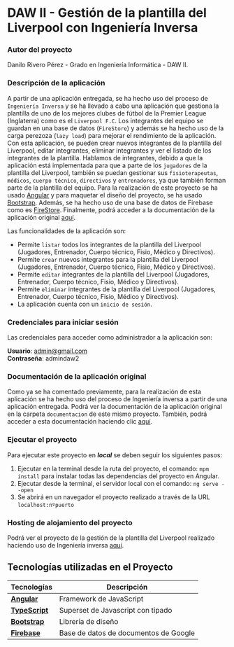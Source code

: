 # DAW II - Gestión de la plantilla del Liverpool con Ingeniería Inversa

### Autor del proyecto

Danilo Rivero Pérez - Grado en Ingeniería Informática - DAW II.

### Descripción de la aplicación

A partir de una aplicación entregada, se ha hecho uso del proceso de ```Ingeniería Inversa``` y se ha llevado a cabo una aplicación que gestiona la plantilla de uno de los mejores clubes de fútbol de la Premier League (Inglaterra) como es el ```Liverpool F.C```. Los integrantes del equipo se guardan en una base de datos (```FireStore```) y además se ha hecho uso de la carga perezoza (```lazy load```) para mejorar el rendimiento de la aplicación. Con esta aplicación, se pueden crear nuevos integrantes de la plantilla del Liverpool, editar integrantes, eliminar integrantes y ver el listado de los integrantes de la plantilla. Hablamos de integrantes, debido a que la aplicación está implementada para que a parte de los ```jugadores``` de la plantilla del Liverpool, también se puedan gestionar sus ```fisioterapeutas```, ```médicos```, ```cuerpo técnico```, ```directivos``` y ```entrenadores```, ya que también forman parte de la plantilla del equipo. Para la realización de este proyecto se ha usado [Angular](https://angular.io/) y para maquetar el diseño del proyecto, se ha usado [Bootstrap](https://getbootstrap.com/). Además, se ha hecho uso de una base de datos de Firebase como es [FireStore](https://cloud.google.com/firestore?hl=es-419). Finalmente, podrá acceder a la documentación de la aplicación original [aquí]().

Las funcionalidades de la aplicación son:

- Permite ```listar``` todos los integrantes de la plantilla del Liverpool (Jugadores, Entrenador, Cuerpo técnico, Fisio, Médico y Directivos).
- Permite ```crear``` nuevos integrantes para la plantilla del Liverpool (Jugadores, Entrenador, Cuerpo técnico, Fisio, Médico y Directivos).
- Permite ```editar``` integrantes de la plantilla del Liverpool (Jugadores, Entrenador, Cuerpo técnico, Fisio, Médico y Directivos).
- Permite ```eliminar``` integrantes de la plantilla del Liverpool (Jugadores, Entrenador, Cuerpo técnico, Fisio, Médico y Directivos).
- La aplicación cuenta con un ```inicio de sesión```.



### Credenciales para iniciar sesión

Las credenciales para acceder como administrador a la aplicación son:

**Usuario**: admin@gmail.com
<br />
**Contraseña**: admindaw2


### Documentación de la aplicación original

Como ya se ha comentado previamente, para la realización de esta aplicación se ha hecho uso del proceso de Ingeniería inversa a partir de una aplicación entregada. Podrá ver la documentación de la aplicación original en la carpeta ```documentacion``` de este mismo proyecto. También, podrá acceder a esta documentación haciendo clic [aquí]().


### Ejecutar el proyecto

Para ejecutar este proyecto en ***local*** se deben seguir los siguientes pasos:

  1. Ejecutar en la terminal desde la ruta del proyecto, el comando: ```mpm install``` para instalar todas las dependencias del proyecto en Angular.
  2. Ejecutar desde la terminal, el servidor local con el comando: ```ng serve --open```
  3. Se abrirá en un navegador el proyecto realizado a través de la URL ```localhost:nºpuerto```
  
### Hosting de alojamiento del proyecto

Podrá ver el proyecto de la gestión de la plantilla del Liverpool realizado haciendo uso de Ingeniería inversa [aquí](https://ing-inversa-players.netlify.app).

## Tecnologías utilizadas en el Proyecto

| Tecnologías                                                           | Descripción                               |
| --------------------------------------------------------------------- | ----------------------------------------- |
| **[Angular](https://angular.io/)**                                    | Framework de JavaScript                   |
| **[TypeScript](https://www.typescriptlang.org/)**                     | Superset de Javascript con tipado         |
| **[Bootstrap](https://getbootstrap.com/)**                            | Librería de diseño                        |
| **[Firebase](https://console.firebase.google.com/)**                  | Base de datos de documentos de Google     |
